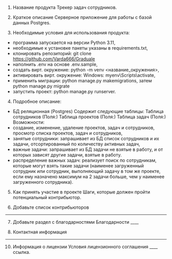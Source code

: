 1. Название продукта
Трекер задач сотрудников. 

2. Краткое описание
Cерверное приложение для работы с базой данных Postgres.

3. Необходимые условия для использования продукта:
- программа запускается на версии Python 3.11,
- необходимые к установке пакеты указаны в requirements.txt,
- клонировать репозиторий: git clone https://github.com/Varda666/Graduale
- наполнить .env на основе .env.sample, 
- создать вирт. окружение: python -m venv <название_окружения>, 
- активировать вирт. окружение: Windows: myenv\Scripts\activate, 
- применить миграции: python manage.py makemigrations, 
затем python manage.py migrate 
- запустить проект: python manage.py runserver.

4. Подробное описание:
- БД реляционная (Postgres)
Содержит следующие таблицы:
Таблица сотрудников (Поля:)
Таблица проектов (Поля:)
Таблица задач (Поля:)
Возможности:
- создание, изменение, удаление проектов, задач и сотрудников, просмотр списка 
проектов, задач и сотрудников,
- занятые сотрудники: запрашивает из БД список сотрудников и их задачи, 
отсортированный по количеству активных задач,
- важные задачи: запрашивает из БД задачи не взятые в работу, 
и от которых зависят другие задачи, взятые в работу.
- распределение важных задач: реализует поиск по сотрудникам, 
которые могут взять такие задачи (наименее загруженный сотрудник 
или сотрудник, выполняющий задачу в том же проекте, если ему назначено 
максимум на 2 задачи больше, чем у наименее загруженного сотрудника).

5. Как принять участие в проекте
Шаги, которые должен пройти потенциальный контрибьютор. 

6. Добавьте список контрибьюторов
____

7. Добавьте раздел с благодарностями
Благодарности ____

8. Контактная информация
___________

10. Информация о лицензии
Условия лицензионного соглашения ____ ссылка.